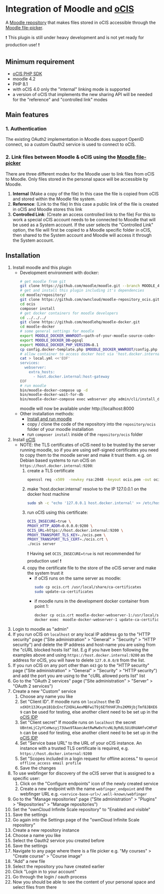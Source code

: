 # Integration of Moodle and [oCIS](https://doc.owncloud.com/ocis/next/)

A [Moodle repository](https://docs.moodle.org/402/en/Repositories) that makes files stored in oCIS accessible through the [Moodle file-picker](https://docs.moodle.org/402/en/File_picker).

:exclamation: This plugin is still under heavy development and is not yet ready for production use! :exclamation:

## Minimum requirement
- [oCIS PHP SDK](https://github.com/owncloud/ocis-php-sdk/)
- moodle 4.2
- PHP 8.1
- with oCIS 4.0 only the "internal" linking mode is supported
- a version of oCIS that implements the new sharing API will be needed for the "reference" and "controlled link" modes

## Main features

### 1. Authentication
The existing OAuth2 implementation in Moodle does support OpenID connect, so a custom Oauth2 service is used to connect to oCIS.

### 2. Link files between Moodle & oCIS using the [Moodle file-picker](https://docs.moodle.org/402/en/File_picker)

There are three different modes for the Moodle user to link files from oCIS to Moodle. Only files stored in the personal space will be accessible by Moodle.

1. **Internal** (Make a copy of the file)
   In this case the file is copied from oCIS and stored within the Moodle file system.
2. **Reference**: (Link to the file)
   In this case a public link of the file is created in oCIS and Moodle stores this link
3. **Controlled Link**: (Create an access controlled link to the file)
   For this to work a special oCIS account needs to be connected to Moodle that will be used as a System account. If the user selects the "Controlled Link" option, the file will first be copied to a Moodle specific folder in oCIS, then shared to the System account and Moodle will access it through the System account.

## Installation
1. Install moodle and this plugin
    - Development environment with docker:
      ```bash
      # get moodle from git
      git clone https://github.com/moodle/moodle.git --branch MOODLE_402_STABLE --single-branch --depth=1
      # get and install this plugin including it's dependencies
      cd moodle/repository/
      git clone https://github.com/owncloud/moodle-repository_ocis.git ocis
      cd ocis
      composer install
      # get docker containers for moodle developers
      cd ../../../
      git clone https://github.com/moodlehq/moodle-docker.git
      cd moodle-docker
      # some general settings for moodle
      export MOODLE_DOCKER_WWWROOT=<path-of-your-moodle-source-code>
      export MOODLE_DOCKER_DB=pgsql
      export MOODLE_DOCKER_PHP_VERSION=8.1
      cp config.docker-template.php $MOODLE_DOCKER_WWWROOT/config.php
      # allow container to access docker host via 'host.docker.internal'
      cat > local.yml <<'EOF'
      services:
        webserver:
          extra_hosts:
            - host.docker.internal:host-gateway
      EOF
      # run moodle
      bin/moodle-docker-compose up -d
      bin/moodle-docker-wait-for-db
      bin/moodle-docker-compose exec webserver php admin/cli/install_database.php --agree-license --fullname="Docker moodle" --shortname="docker_moodle" --summary="Docker moodle site" --adminpass="admin" --adminemail="admin@example.com"
      ```
      moodle will now be available under http://localhost:8000 
    - Other installation methods:
        - [Install and run moodle](https://docs.moodle.org/402/en/Installing_Moodle)
        - copy / clone the code of the repository into the `repository/ocis` folder of your moodle installation
        - run `composer install` inside of the `repository/ocis` folder
2. Install [oCIS](https://doc.owncloud.com/ocis/next/quickguide/quickguide.html)
   - NOTE: the TLS certificates of oCIS need to be trusted by the server running moodle, so if you are using self-signed certificates you need to copy them to the moodle server and make it trust them. e.g. on Debian based systems to run oCIS on `https://host.docker.internal:9200`:
     1. create a TLS certificate
        ```bash
        openssl req -x509  -newkey rsa:2048 -keyout ocis.pem -out ocis.crt -nodes -days 365 -subj '/CN=host.docker.internal'
        ```
     2. make 'host.docker.internal' resolve to the IP 127.0.0.1 on the docker host machine
        ```bash
        sudo sh -c "echo '127.0.0.1 host.docker.internal' >> /etc/hosts"
        ```
     3. run oCIS using this certificate: 
        ```bash
        OCIS_INSECURE=true \
        PROXY_HTTP_ADDR=0.0.0.0:9200 \
        OCIS_URL=https://host.docker.internal:9200 \
        PROXY_TRANSPORT_TLS_KEY=./ocis.pem \
        PROXY_TRANSPORT_TLS_CERT=./ocis.crt \
        ./ocis server
        ```
        :exclamation: Having set `OCIS_INSECURE=true` is not recommended for production use! :exclamation:
     4. copy the certificate file to the store of the oCIS server and make the system trust it
        - if oCIS runs on the same server as moodle:
          ```bash
          sudo cp ocis.crt /usr/local/share/ca-certificates
          sudo update-ca-certificates
          ```
        - if moodle runs in the development docker container from point 1:
          ```bash
          docker cp ocis.crt moodle-docker-webserver-1:/usr/local/share/ca-certificates/
          docker exec  moodle-docker-webserver-1 update-ca-certificates
          ```
3. Login to moodle as "admin"
4. If you run oCIS on `localhost` or any local IP address go to the "HTTP security" page ("Site administration" > "General" > "Security" > "HTTP security") and delete the IP address and host-name you are using from the "cURL blocked hosts list" list. E.g if you have been following the examples above and using `https://host.docker.internal:9200` as the address for oCIS, you will have to delete `127.0.0.0/8` from the list. 
5. If you run oCIS on any port other than `443` go to the "HTTP security" page ("Site administration" > "General" > "Security" > "HTTP security") and add the port you are using to the "cURL allowed ports list" list
6. Go to the "OAuth 2 services" page ("Site administration" > "Server" > "OAuth 2 services")
7. Create a new "Custom" service
   1. Choose any name you like
   2. Set "Client ID".
      If moodle runs on `localhost` the ID `xdXOt13JKxym1B1QcEncf2XDkLAexMBFwiT9j6EfhhHFJhs2KM9jbjTmf8JBXE69` can be used for testing, else another client need to be set up in the [oCIS IDP](https://owncloud.dev/services/idp/configuration/)
   3. Set "Client secret"
      If moodle runs on `localhost` the secret `UBntmLjC2yYCeHwsyj73Uwo9TAaecAetRwMw0xYcvNL9yRdLSUi0hUAHfvCHFeFh` can be used for testing, else another client need to be set up in the [oCIS IDP](https://owncloud.dev/services/idp/configuration/)
   4. Set "Service base URL" to the URL of your oCIS instance. An instance with a trusted TLS certificate is required, e.g. `https://host.docker.internal:9200`
   5. Set "Scopes included in a login request for offline access." to `openid offline_access email profile`
   6. Save the changes
8. To use webfinger for discovery of the oCIS server that is assigned to a specific user:
    1. Click on the "Configure endpoints" icon of the newly created service
    2. Create a new endpoint with the name `webfinger_endpoint` and the webfinger URL e.g. `<service-base-url>/.well-known/webfinger`
9. Go to the "Manage repositories" page ("Site administration" > "Plugins" > "Repositories" > "Manage repositories")
10. Set the "ownCloud Infinite Scale repository" to "Enabled and visible"
11. Save the settings
12. Go again into the Settings page of the "ownCloud Infinite Scale repository"
13. Create a new repository instance
14. Choose a name you like
15. Select the Oauth2 service you created before
16. Save the settings
17. Navigate to any page where there is a file picker e.g. "My courses" > "Create course" > "Course image"
18. "Add" a new file
19. Select the repository you have created earlier
20. Click "Login in to your account"
21. Go through the login / oauth process
22. Now you should be able to see the content of your personal space and select files from there
